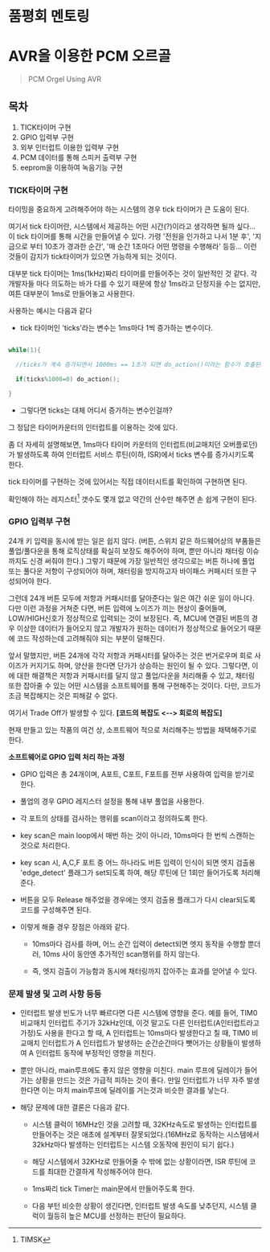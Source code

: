 # 품평회 멘토링
 
# AVR을 이용한 PCM 오르골
> PCM Orgel Using AVR

## 목차
 1. TICK타이머 구현
 2. GPIO 입력부 구현
 3. 외부 인터럽트 이용한 입력부 구현
 4. PCM 데이터를 통해 스피커 출력부 구현
 5. eeprom을 이용하여 녹음기능 구현

### TICK타이머 구현

타이밍을 중요하게 고려해주어야 하는 시스템의 경우 tick 타이머가 큰 도움이 된다. 

여기서 tick 타이머란, 시스템에서 제공하는 어떤 시간(?)이라고 생각하면 될까 싶다... 이 tick 타이머를 통해 시간을 만들어낼 수 있다. 가령 '전원을 인가하고 나서 1분 후', '지금으로 부터 10초가 경과한 순간', '매 순간 1초마다 어떤 명령을 수행해라' 등등... 이런 것들이 감지가 tick타이머가 있으면 가능하게 되는 것이다.  

대부분 tick 타이머는 1ms(1kHz)짜리 타이머를 만들어주는 것이 일반적인 것 같다. 각 개발자들 마다 의도하는 바가 다를 수 있기 때문에 항상 1ms라고 단정지을 수는 없지만, 여튼 대부분이 1ms로 만들어놓고 사용한다. 

사용하는 예시는 다음과 같다

 - tick 타이머인 'ticks'라는 변수는 1ms마다 1씩 증가하는 변수이다.
 ```C
 
 while(1){
 
   //ticks가 계속 증가되면서 1000ms == 1초가 되면 do_action()이라는 함수가 호출된다.
 
   if(ticks%1000=0) do_action();
 
 }
 ```
 
 
 - 그렇다면 ticks는 대체 어디서 증가하는 변수인걸까?
 
그 정답은 타이머카운터의 인터럽트를 이용하는 것에 있다. 

좀 더 자세히 설명해보면, 1ms마다 타이머 카운터의 인터럽트(비교매치던 오버플로던)가 발생하도록 하여 인터럽트 서비스 루틴(이하, ISR)에서 ticks 변수를 증가시키도록 한다.

tick 타이머를 구현하는 것에 있어서는 직접 데이터시트를 확인하여 구현하면 된다.

확인해야 하는 레지스터[^1] 갯수도 몇개 없고 약간의 산수만 해주면 손 쉽게 구현이 된다.







### GPIO 입력부 구현

24개 키 입력을 동시에 받는 일은 쉽지 않다. (버튼, 스위치 같은 하드웨어상의 부품들은 풀업/풀다운을 통해 로직상태를 확실히 보장도 해주어야 하며, 뿐만 아니라 채터링 이슈까지도 신경 써줘야 한다.)
그렇기 때문에 가장 일반적인 생각으로는 버튼 하나에 풀업 또는 풀다운 저항이 구성되어야 하며, 채터링을 방지하고자 바이패스 커패시터 또한 구성되어야 한다. 

그런데 24개 버튼 모두에 저항과 커패시터를 달아준다는 일은 여간 쉬운 일이 아니다. 다만 이런 과정을 거쳐준 다면, 버튼 입력에 노이즈가 끼는 현상이 줄어들며, LOW/HIGH신호가 정상적으로 입력되는 것이 보장된다. 즉, MCU에 연결된 버튼의 경우 이상한 데이터가 들어오지 않고 개발자가 원하는 데이터가 정상적으로 들어오기 때문에 코드 작성하는데 고려해줘야 되는 부분이 덜해진다.

앞서 말했지만, 버튼 24개에 각각 저항과 커패시터를 달아주는 것은 번거로우며 회로 사이즈가 커지기도 하며, 양산을 한다면 단가가 상승하는 원인이 될 수 있다. 그렇다면, 이에 대한 해결책은 저항과 커패시터를 달지 않고 풀업/다운을 처리해줄 수 있고, 채터링 또한 잡아줄 수 있는 어떤 시스템을 소프트웨어를 통해 구현해주는 것이다. 다만, 코드가 조금 복잡해지는 것은 피해갈 수 없다.

여기서 Trade Off가 발생할 수 있다. __[코드의 복잡도 <--> 회로의 복잡도]__  

현재 만들고 있는 작품의 여건 상, 소프트웨어 적으로 처리해주는 방법을 채택해주기로 한다.

__소프트웨어로 GPIO 입력 처리 하는 과정__

- GPIO 입력은 총 24개이며, A포트, C포트, F포트를 전부 사용하여 입력을 받기로 한다. 

- 풀업의 경우 GPIO 레지스터 설정을 통해 내부 풀업을 사용한다.

- 각 포트의 상태를 검사하는 행위를 scan이라고 정의하도록 한다. 

- key scan은 main loop에서 매번 하는 것이 아니라, 10ms마다 한 번씩 스캔하는 것으로 처리한다.

- key scan 시, A,C,F 포트 중 어느 하나라도 버튼 입력이 인식이 되면 엣지 검출용 'edge_detect' 플래그가 set되도록 하여, 해당 루틴에 단 1회만 들어가도록 처리해준다.

- 버튼을 모두 Release 해주었을 경우에는 엣지 검출용 플래그가 다시 clear되도록 코드를 구성해주면 된다.

- 이렇게 해줄 경우 장점은 아래와 같다.
  
  - 10ms마다 검사를 하며, 어느 순간 입력이 detect되면 엣지 동작을 수행할 뿐더러, 10ms 사이 동안엔 추가적인 scan행위를 하지 않는다.
  
  - 즉, 엣지 검출이 가능함과 동시에 채터링까지 잡아주는 효과를 얻어낼 수 있다.
  



### 문제 발생 및 고려 사항 등등

 - 인터럽트 발생 빈도가 너무 빠르다면 다른 시스템에 영향을 준다. 예를 들어, TIM0 비교매치 인터럽트 주기가 32kHz인데, 이것 말고도 다른 인터럽트(A인터럽트라고 가정)도 사용을 한다고 할 때,
 A 인터럽트는 10ms마다 발생한다고 칠 때, TIM0 비교매치 인터럽트가 A 인터럽트가 발생하는 순간순간마다 뺏어가는 상황들이 발생하여 A 인터럽트 동작에 부정적인 영향을 끼친다. 
 
 
 - 뿐만 아니라, main루프에도 좋지 않은 영향을 미친다. main 루프에 딜레이가 들어가는 상황을 만드는 것은 가급적 피하는 것이 좋다. 만일 인터럽트가 너무 자주 발생한다면 이는 마치 main루프에 딜레이를 거는것과 비슷한 결과를 낳는다. 

 - 해당 문제에 대한 결론은 다음과 같다. 
   - 시스템 클럭이 16MHz인 것을 고려할 때, 32KHz속도로 발생하는 인터럽트를 만들어주는 것은 애초에 설계부터 잘못되었다.(16MHz로 동작하는 시스템에서 32kHz마다 발생하는 인터럽트는 시스템 오동작에 원인이 되기 쉽다.)
  
   - 해당 시스템에서 32KHz로 만들어줄 수 밖에 없는 상황이라면, ISR 루틴에 코드를 최대한 간결하게 작성해주어야 한다. 
  
   - 1ms짜리 tick Timer는 main문에서 만들어주도록 한다. 
  
   - 다음 부턴 비슷한 상황이 생긴다면, 인터럽트 발생 속도를 낮추던지, 시스템 클럭이 월등히 높은 MCU를 선정하는 판단이 필요하다. 
  
  
[^1]: TIMSK
  
  
  
